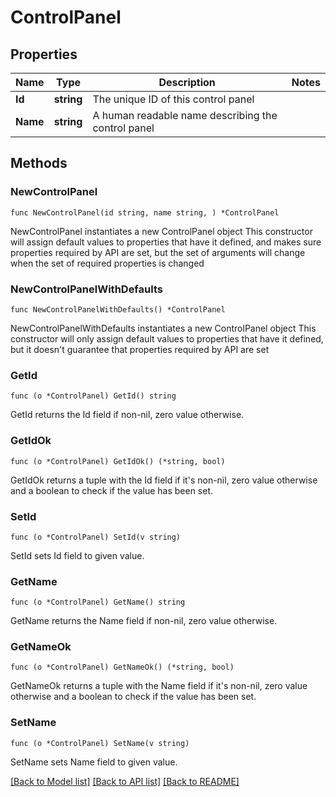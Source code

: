 # ControlPanel

## Properties

Name | Type | Description | Notes
------------ | ------------- | ------------- | -------------
**Id** | **string** | The unique ID of this control panel | 
**Name** | **string** | A human readable name describing the control panel | 

## Methods

### NewControlPanel

`func NewControlPanel(id string, name string, ) *ControlPanel`

NewControlPanel instantiates a new ControlPanel object
This constructor will assign default values to properties that have it defined,
and makes sure properties required by API are set, but the set of arguments
will change when the set of required properties is changed

### NewControlPanelWithDefaults

`func NewControlPanelWithDefaults() *ControlPanel`

NewControlPanelWithDefaults instantiates a new ControlPanel object
This constructor will only assign default values to properties that have it defined,
but it doesn't guarantee that properties required by API are set

### GetId

`func (o *ControlPanel) GetId() string`

GetId returns the Id field if non-nil, zero value otherwise.

### GetIdOk

`func (o *ControlPanel) GetIdOk() (*string, bool)`

GetIdOk returns a tuple with the Id field if it's non-nil, zero value otherwise
and a boolean to check if the value has been set.

### SetId

`func (o *ControlPanel) SetId(v string)`

SetId sets Id field to given value.


### GetName

`func (o *ControlPanel) GetName() string`

GetName returns the Name field if non-nil, zero value otherwise.

### GetNameOk

`func (o *ControlPanel) GetNameOk() (*string, bool)`

GetNameOk returns a tuple with the Name field if it's non-nil, zero value otherwise
and a boolean to check if the value has been set.

### SetName

`func (o *ControlPanel) SetName(v string)`

SetName sets Name field to given value.



[[Back to Model list]](../README.md#documentation-for-models) [[Back to API list]](../README.md#documentation-for-api-endpoints) [[Back to README]](../README.md)


